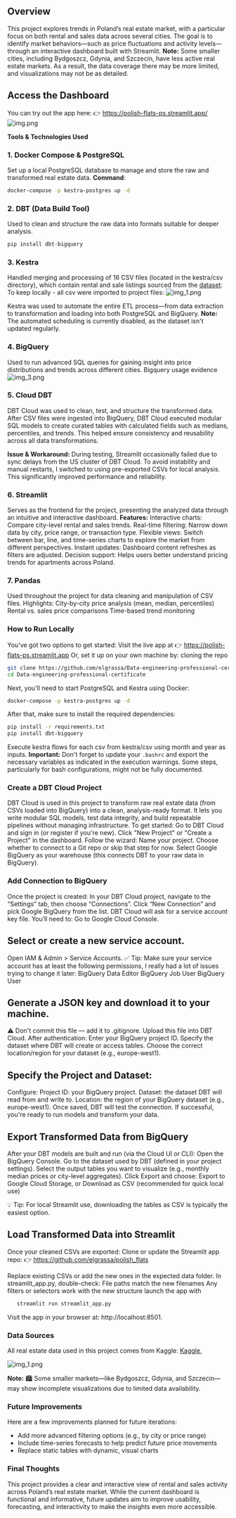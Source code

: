 ## Overview
This project explores trends in Poland’s real estate market, with a particular focus on both rental and sales data across
several cities. The goal is to identify market behaviors—such as price fluctuations and activity levels—through an 
interactive dashboard built with Streamlit.
**Note:** Some smaller cities, including Bydgoszcz, Gdynia, and Szczecin, have less active real estate markets.
As a result, the data coverage there may be more limited, and visualizations may not be as detailed.

## Access the Dashboard
You can try out the app here:
👉 https://polish-flats-ps.streamlit.app/ 
![img.png](img.png)

**Tools & Technologies Used**
### 1. Docker Compose & PostgreSQL
Set up a local PostgreSQL database to manage and store the raw and transformed real estate data.
**Command**:
   ```bash
   docker-compose -p kestra-postgres up -d
   ```

### 2. DBT (Data Build Tool)
Used to clean and structure the raw data into formats suitable for deeper analysis.
   ```bash
   pip install dbt-bigquery
   ```

### 3. Kestra
Handled merging and processing of 16 CSV files (located in the kestra/csv directory), 
which contain rental and sale listings sourced from the [dataset](https://www.kaggle.com/datasets/krzysztofjamroz/apartment-prices-in-poland):
To keep locally - all csv were imported to project files:
![img_1.png](img_1.png)

Kestra was used to automate the entire ETL process—from data extraction to transformation and loading into both PostgreSQL and BigQuery.
**Note:** The automated scheduling is currently disabled, as the dataset isn't updated regularly.

### 4. BigQuery
Used to run advanced SQL queries for gaining insight into price distributions and trends across different cities.
Bigquery usage evidence
![img_3.png](img_3.png)

### 5. Cloud DBT
DBT Cloud was used to clean, test, and structure the transformed data. After CSV files were 
ingested into BigQuery, DBT Cloud executed modular SQL models to create curated tables with calculated 
fields such as medians, percentiles, and trends. This helped ensure consistency and reusability 
across all data transformations.

**Issue & Workaround:**
During testing, Streamlit occasionally failed due to sync delays from the US cluster of DBT Cloud.
To avoid instability and manual restarts, I switched to using pre-exported CSVs for local analysis.
This significantly improved performance and reliability.

### 6. Streamlit
Serves as the frontend for the project, presenting the analyzed data through an intuitive and interactive dashboard.
**Features:**
Interactive charts: Compare city-level rental and sales trends.
Real-time filtering: Narrow down data by city, price range, or transaction type.
Flexible views: Switch between bar, line, and time-series charts to explore the market from different perspectives.
Instant updates: Dashboard content refreshes as filters are adjusted.
Decision support: Helps users better understand pricing trends for apartments across Poland.

### 7. Pandas
Used throughout the project for data cleaning and manipulation of CSV files.
Highlights:
City-by-city price analysis (mean, median, percentiles)
Rental vs. sales price comparisons
Time-based trend monitoring

### How to Run Locally
You’ve got two options to get started:
Visit the live app at 👉 https://polish-flats-ps.streamlit.app
Or, set it up on your own machine by:
cloning the repo

```bash
git clone https://github.com/elgrassa/Data-engineering-professional-certificate.git
cd Data-engineering-professional-certificate
```

Next, you'll need to start PostgreSQL and Kestra using Docker:

```bash
docker-compose -p kestra-postgres up -d
```

After that, make sure to install the required dependencies:

```bash
pip install -r requirements.txt
pip install dbt-bigquery
```
Execute kestra flows for each csv from kestra/csv using month and year as inputs.
**Important:** Don't forget to update your `.bashrc` and export the necessary variables as indicated in the execution 
warnings. Some steps, particularly for bash configurations, might not be fully documented.

### Create a DBT Cloud Project
DBT Cloud is used in this project to transform raw real estate data (from CSVs loaded into BigQuery) into a clean, analysis-ready format. It lets you write modular SQL models, test data integrity, and build repeatable pipelines without managing infrastructure.
To get started:
Go to DBT Cloud and sign in (or register if you're new).
Click "New Project" or "Create a Project" in the dashboard.
Follow the wizard:
Name your project.
Choose whether to connect to a Git repo or skip that step for now.
Select Google BigQuery as your warehouse (this connects DBT to your raw data in BigQuery).

### Add Connection to BigQuery
Once the project is created:
In your DBT Cloud project, navigate to the “Settings” tab, then choose “Connections”.
Click “New Connection” and pick Google BigQuery from the list.
DBT Cloud will ask for a service account key file. You’ll need to:
Go to Google Cloud Console.
## Select or create a new service account.
Open IAM & Admin > Service Accounts.
✅ Tip: Make sure your service account has at least the following permissions,
I really had a lot of issues trying to change it later:
BigQuery Data Editor
BigQuery Job User
BigQuery User

## Generate a JSON key and download it to your machine.
⚠️ Don't commit this file — add it to .gitignore.
Upload this file into DBT Cloud.
After authentication:
Enter your BigQuery project ID.
Specify the dataset where DBT will create or access tables.
Choose the correct location/region for your dataset (e.g., europe-west1).

## Specify the Project and Dataset:
Configure:
Project ID: your BigQuery project.
Dataset: the dataset DBT will read from and write to.
Location: the region of your BigQuery dataset (e.g., europe-west1).
Once saved, DBT will test the connection. If successful, you're ready to run models and transform your data.

## Export Transformed Data from BigQuery
After your DBT models are built and run (via the Cloud UI or CLI):
Open the BigQuery Console.
Go to the dataset used by DBT (defined in your project settings).
Select the output tables you want to visualize (e.g., monthly median prices or city-level aggregates).
Click Export and choose:
Export to Google Cloud Storage, or
Download as CSV (recommended for quick local use)

💡 Tip: For local Streamlit use, downloading the tables as CSV is typically the easiest option.

## Load Transformed Data into Streamlit
Once your cleaned CSVs are exported:
Clone or update the Streamlit app repo:
👉 https://github.com/elgrassa/polish_flats

Replace existing CSVs or add the new ones in the expected data folder.
In streamlit_app.py, double-check:
File paths match the new filenames
Any filters or selectors work with the new structure
launch the app with 
```bash
   streamlit run streamlit_app.py
```

Visit the app in your browser at:  http://localhost:8501.

### Data Sources
All real estate data used in this project comes from Kaggle: [Kaggle](https://www.kaggle.com/datasets/krzysztofjamroz/apartment-prices-in-poland),

![img_1.png](img_1.png)

**Note:**
🏙️ Some smaller markets—like Bydgoszcz, Gdynia, and Szczecin—may show incomplete visualizations due to limited data availability.

### Future Improvements
Here are a few improvements planned for future iterations:
 - Add more advanced filtering options (e.g., by city or price range)
 - Include time-series forecasts to help predict future price movements
 - Replace static tables with dynamic, visual charts

### Final Thoughts
This project provides a clear and interactive view of rental and sales activity across Poland’s real estate market.
While the current dashboard is functional and informative, future updates aim to improve usability,
forecasting, and interactivity to make the insights even more accessible.

